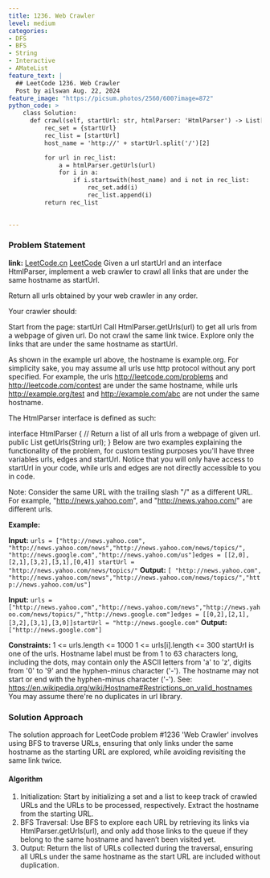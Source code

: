 ```yaml
---
title: 1236. Web Crawler
level: medium
categories:
- DFS
- BFS
- String
- Interactive
- AMateList
feature_text: |
  ## LeetCode 1236. Web Crawler
  Post by ailswan Aug. 22, 2024
feature_image: "https://picsum.photos/2560/600?image=872"
python_code: >
    class Solution:
      def crawl(self, startUrl: str, htmlParser: 'HtmlParser') -> List[str]:
          rec_set = {startUrl}
          rec_list = [startUrl]
          host_name = 'http://' + startUrl.split('/')[2]

          for url in rec_list:
              a = htmlParser.getUrls(url)
              for i in a:
                  if i.startswith(host_name) and i not in rec_list:
                      rec_set.add(i)
                      rec_list.append(i)
          return rec_list
   

---
```


### Problem Statement
**link:**
[LeetCode.cn](https://leetcode.cn/problems/web-crawler/)
[LeetCode](https://leetcode.com/web-crawler/)
Given a url startUrl and an interface HtmlParser, implement a web crawler to crawl all links that are under the same hostname as startUrl. 

Return all urls obtained by your web crawler in any order.

Your crawler should:

Start from the page: startUrl
Call HtmlParser.getUrls(url) to get all urls from a webpage of given url.
Do not crawl the same link twice.
Explore only the links that are under the same hostname as startUrl.

As shown in the example url above, the hostname is example.org. For simplicity sake, you may assume all urls use http protocol without any port specified. For example, the urls http://leetcode.com/problems and http://leetcode.com/contest are under the same hostname, while urls http://example.org/test and http://example.com/abc are not under the same hostname.

The HtmlParser interface is defined as such: 

interface HtmlParser {
  // Return a list of all urls from a webpage of given url.
  public List<String> getUrls(String url);
}
Below are two examples explaining the functionality of the problem, for custom testing purposes you'll have three variables urls, edges and startUrl. Notice that you will only have access to startUrl in your code, while urls and edges are not directly accessible to you in code.

Note: Consider the same URL with the trailing slash "/" as a different URL. For example, "http://news.yahoo.com", and "http://news.yahoo.com/" are different urls.


**Example:**

**Input:** `urls = ["http://news.yahoo.com", "http://news.yahoo.com/news","http://news.yahoo.com/news/topics/", "http://news.google.com","http://news.yahoo.com/us"]edges = [[2,0],[2,1],[3,2],[3,1],[0,4]] startUrl = "http://news.yahoo.com/news/topics/"`
**Output:** `[ "http://news.yahoo.com", "http://news.yahoo.com/news","http://news.yahoo.com/news/topics/","http://news.yahoo.com/us"]`

**Input:** `urls = ["http://news.yahoo.com","http://news.yahoo.com/news","http://news.yahoo.com/news/topics/","http://news.google.com"]edges = [[0,2],[2,1],[3,2],[3,1],[3,0]]startUrl = "http://news.google.com"`
**Output:** `["http://news.google.com"]`

**Constraints:**
1 <= urls.length <= 1000
1 <= urls[i].length <= 300
startUrl is one of the urls.
Hostname label must be from 1 to 63 characters long, including the dots, may contain only the ASCII letters from 'a' to 'z', digits  from '0' to '9' and the hyphen-minus character ('-').
The hostname may not start or end with the hyphen-minus character ('-'). 
See:  https://en.wikipedia.org/wiki/Hostname#Restrictions_on_valid_hostnames
You may assume there're no duplicates in url library.

### Solution Approach
The solution approach for LeetCode problem #1236 'Web Crawler' involves using BFS to traverse URLs, ensuring that only links under the same hostname as the starting URL are explored, while avoiding revisiting the same link twice.

#### Algorithm
1. Initialization: Start by initializing a set and a list to keep track of crawled URLs and the URLs to be processed, respectively. Extract the hostname from the starting URL.
2. BFS Traversal: Use BFS to explore each URL by retrieving its links via HtmlParser.getUrls(url), and only add those links to the queue if they belong to the same hostname and haven’t been visited yet.
3. Output: Return the list of URLs collected during the traversal, ensuring all URLs under the same hostname as the start URL are included without duplication.